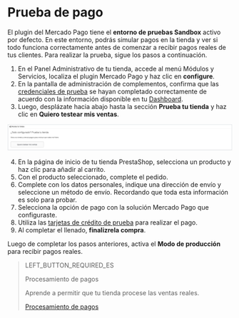 # Prueba de pago
 
El plugin del Mercado Pago tiene el **entorno de pruebas Sandbox** activo por defecto. En este entorno, podrás simular pagos en la tienda y ver si todo funciona correctamente antes de comenzar a recibir pagos reales de tus clientes. Para realizar la prueba, sigue los pasos a continuación.
 
1. En el Panel Administrativo de tu tienda, accede al menú Módulos y Servicios, localiza el plugin Mercado Pago y haz clic en **configure**.
2. En la pantalla de administración de complementos, confirma que las [credenciales de prueba](https://www.mercadopago[FAKER][URL][DOMAIN]/developers/es/guides/resources/credentials) se hayan completado correctamente de acuerdo con la información disponible en tu [Dashboard](https://www.mercadopago.com.br/developers/panel).
3. Luego, desplázate hacia abajo hasta la sección **Prueba tu tienda** y haz clic en **Quiero testear mis ventas**.
 
![Prueba de pagos](/images/prestashop/teste_pagto_es.png)

4. En la página de inicio de tu tienda PrestaShop, selecciona un producto y haz clic para añadir al carrito.
5. Con el producto seleccionado, complete el pedido.
6. Complete con los datos personales, indique una dirección de envío y seleccione un método de envío. Recordando que toda esta información es solo para probar.
7. Selecciona la opción de pago con la solución Mercado Pago que configuraste.
8. Utiliza las [tarjetas de crédito de prueba](https://www.mercadopago[FAKER][URL][DOMAIN]/developers/en/guides/resources/localization/local-cards) para realizar el pago.
9. Al completar el llenado, **finalizrela compra**.
 
Luego de completar los pasos anteriores, activa el **Modo de producción** para recibir pagos reales.
 
> LEFT_BUTTON_REQUIRED_ES
>
> Procesamiento de pagos
>
> Aprende a permitir que tu tienda procese las ventas reales.
>
> [Procesamiento de pagos](https://www.mercadopago[FAKER][URL][DOMAIN]/developers/es/guides/plugins/prestashop/receive-payments)